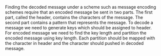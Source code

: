 Finding the decoded message under a scheme such as message encoding schemes require that an encoded message be sent in two parts. The first part, called the header, contains the characters of the message. The second
part contains a pattern that represents the message.
To decode a message we need to generate keys which should be assigned to header.
For encoded message we need to find the key length and partition the encoded message using key length.
Each partition should be mapped with the character in header and the character should pushed in decoded message.
